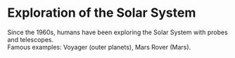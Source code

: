 # Exploration of the Solar System

Since the 1960s, humans have been exploring the Solar System with probes and telescopes.  
Famous examples: Voyager (outer planets), Mars Rover (Mars).
